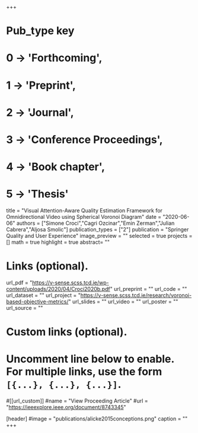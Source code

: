 +++
# Pub_type key
# 0 -> 'Forthcoming',
# 1 -> 'Preprint',
# 2 -> 'Journal',
# 3 -> 'Conference Proceedings',
# 4 -> 'Book chapter',
# 5 -> 'Thesis'

title = "Visual Attention-Aware Quality Estimation Framework for Omnidirectional Video using Spherical Voronoi Diagram"
date = "2020-06-06"
authors = ["Simone Croci","Cagri Ozcinar","Emin Zerman","Julian Cabrera","Aljosa Smolic"]
publication_types = ["2"]
publication = "Springer Quality and User Experience"
image_preview = ""
selected = true
projects = []
math = true
highlight = true
abstract= ""

# Links (optional).
url_pdf = "https://v-sense.scss.tcd.ie/wp-content/uploads/2020/04/Croci2020b.pdf"
url_preprint = ""
url_code = ""
url_dataset = ""
url_project = "https://v-sense.scss.tcd.ie/research/voronoi-based-objective-metrics/"
url_slides = ""
url_video = ""
url_poster = ""
url_source = ""

# Custom links (optional).
#   Uncomment line below to enable. For multiple links, use the form `[{...}, {...}, {...}]`.
#[[url_custom]]
#name = "View Proceeding Article"
#url = "https://ieeexplore.ieee.org/document/8743345"

[header]
#image = "publications/alicke2015conceptions.png"
caption = ""
+++


